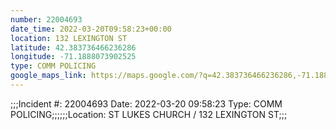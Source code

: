 ```yaml
---
number: 22004693
date_time: 2022-03-20T09:58:23+00:00
location: 132 LEXINGTON ST
latitude: 42.383736466236286
longitude: -71.1888073902525
type: COMM POLICING
google_maps_link: https://maps.google.com/?q=42.383736466236286,-71.1888073902525
---
```


;;;Incident #: 22004693  Date: 2022-03-20 09:58:23   Type: COMM POLICING;;;;;;Location: ST LUKES CHURCH / 132 LEXINGTON ST;;;
